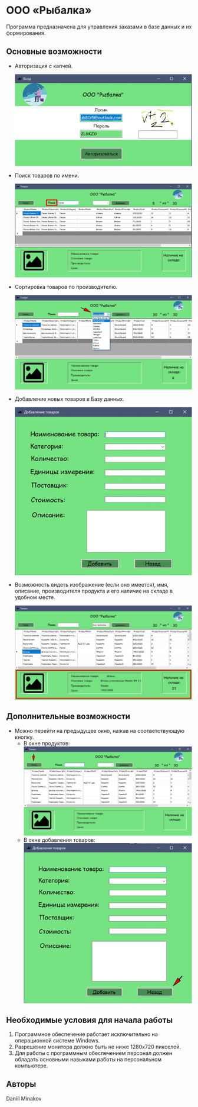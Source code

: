 # OOO «Рыбалка»

Программа предназначена для управления заказами в базе данных и их формирования.

## Основные возможности

* Авторизация с капчей.
  
  ![logo](/Authorization.jpg)

* Поиск товаров по имени.
  
  ![logo](https://raw.githubusercontent.com/OshiYomi/Helix/main/ProductsView_Search.jpg?token=GHSAT0AAAAAAB7WHFH66SCWYUNVMOWHKYJMZAHE72A)

* Сортировка товаров по производителю.
  
  ![logo](https://raw.githubusercontent.com/OshiYomi/Helix/main/ProductsView_Filter.jpg?token=GHSAT0AAAAAAB7WHFH6DBGNIBV5SJP3L4DGZAHFAPA)

* Добавление новых товаров в Базу данных.
  
  ![logo](https://raw.githubusercontent.com/OshiYomi/Helix/main/ProductsAdd.jpg?token=GHSAT0AAAAAAB7WHFH6TLT2QDW4UDFCZVISZAHFBEA)

* Возможность видеть изображение (если оно имеется), имя, описание, производителя продукта и его наличие на складе в удобном месте.
  
  ![logo](https://raw.githubusercontent.com/OshiYomi/Helix/main/ProductsView.jpg?token=GHSAT0AAAAAAB7WHFH647KVGR775EXQPKGOZAHFB4A)

## Дополнительные возможности
* Можно перейти на предыдущее окно, нажав на соответствующую кнопку.
    * В окне продуктов:
  ![logo](https://raw.githubusercontent.com/OshiYomi/Helix/main/ProductsView_ButtonBack.jpg?token=GHSAT0AAAAAAB7WHFH7KQQDQKMCQRSYEIWQZAHF4MA)
    * В окне добавления товаров:
  ![logo](https://raw.githubusercontent.com/OshiYomi/Helix/main/ProductsAdd_ButtonBack.jpg?token=GHSAT0AAAAAAB7WHFH7ZFZVAGMEGYFBK7L6ZAHF6NQ)
  
## Необходимые условия для начала работы
1. Программное обеспечение работает исключительно на операционной системе Windows.
2. Разрешение монитора должно быть не ниже 1280x720 пикселей.
3. Для работы с программным обеспечением персонал должен обладать основными навыками работы на персональном компьютере.
   
## Авторы
Daniil Minakov